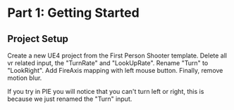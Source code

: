 # Part 1: Getting Started

## Project Setup

Create a new UE4 project from the First Person Shooter template. Delete all vr related input, the "TurnRate" and "LookUpRate". Rename "Turn" to "LookRight". Add FireAxis mapping with left mouse button. Finally, remove motion blur.

If you try in PIE you will notice that you can't turn left or right, this is because we just renamed the "Turn" input.
